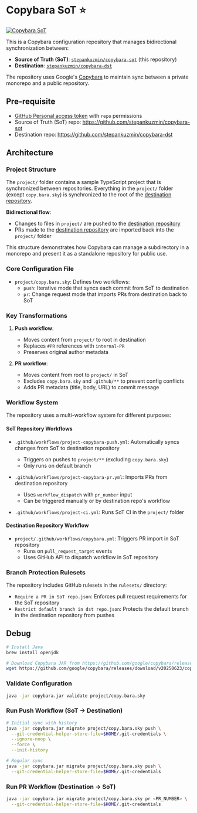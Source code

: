 # Copybara SoT ⭐️

[![Copybara SoT](https://github.com/stepankuzmin/copybara-sot/actions/workflows/project-copybara-push.yml/badge.svg)](https://github.com/stepankuzmin/copybara-sot/actions/workflows/copybara.yml)

This is a Copybara configuration repository that manages bidirectional synchronization between:
- **Source of Truth (SoT)**: [`stepankuzmin/copybara-sot`](https://github.com/stepankuzmin/copybara-sot) (this repository)
- **Destination**: [`stepankuzmin/copybara-dst`](https://github.com/stepankuzmin/copybara-dst)

The repository uses Google's [Copybara](https://github.com/google/copybara/) to maintain sync between a private monorepo and a public repository.

## Pre-requisite

- [GitHub Personal access token](https://github.com/settings/tokens) with `repo` permissions
- Source of Truth (SoT) repo: https://github.com/stepankuzmin/copybara-sot
- Destination repo: https://github.com/stepankuzmin/copybara-dst

## Architecture

### Project Structure

The `project/` folder contains a sample TypeScript project that is synchronized between repositories. Everything in the `project/` folder (except `copy.bara.sky`) is synchronized to the root of the [destination repository](https://github.com/stepankuzmin/copybara-dst).

**Bidirectional flow**:
  - Changes to files in `project/` are pushed to the [destination repository](https://github.com/stepankuzmin/copybara-dst)
  - PRs made to the [destination repository](https://github.com/stepankuzmin/copybara-dst) are imported back into the `project/` folder

This structure demonstrates how Copybara can manage a subdirectory in a monorepo and present it as a standalone repository for public use.

### Core Configuration File

- `project/copy.bara.sky`: Defines two workflows:
  - `push`: Iterative mode that syncs each commit from SoT to destination
  - `pr`: Change request mode that imports PRs from destination back to SoT

### Key Transformations

1. **Push workflow**:
   - Moves content from `project/` to root in destination
   - Replaces `#PR` references with `internal-PR`
   - Preserves original author metadata

2. **PR workflow**:
   - Moves content from root to `project/` in SoT
   - Excludes `copy.bara.sky` and `.github/**` to prevent config conflicts
   - Adds PR metadata (title, body, URL) to commit message

### Workflow System

The repository uses a multi-workflow system for different purposes:

#### SoT Repository Workflows

- `.github/workflows/project-copybara-push.yml`: Automatically syncs changes from SoT to destination repository
  - Triggers on pushes to `project/**` (excluding `copy.bara.sky`)
  - Only runs on default branch

- `.github/workflows/project-copybara-pr.yml`: Imports PRs from destination repository
  - Uses `workflow_dispatch` with `pr_number` input
  - Can be triggered manually or by destination repo's workflow

- `.github/workflows/project-ci.yml`: Runs SoT CI in the `project/` folder

#### Destination Repository Workflow

- `project/.github/workflows/copybara.yml`: Triggers PR import in SoT repository
  - Runs on `pull_request_target` events
  - Uses GitHub API to dispatch workflow in SoT repository

### Branch Protection Rulesets

The repository includes GitHub rulesets in the `rulesets/` directory:

- `Require a PR in SoT repo.json`: Enforces pull request requirements for the SoT repository
- `Restrict default branch in dst repo.json`: Protects the default branch in the destination repository from pushes

## Debug

```bash
# Install Java
brew install openjdk

# Download Copybara JAR from https://github.com/google/copybara/releases
wget https://github.com/google/copybara/releases/download/v20250623/copybara_deploy.jar -O copybara.jar
```

### Validate Configuration

```bash
java -jar copybara.jar validate project/copy.bara.sky
```

### Run Push Workflow (SoT → Destination)

```bash
# Initial sync with history
java -jar copybara.jar migrate project/copy.bara.sky push \
  --git-credential-helper-store-file=$HOME/.git-credentials \
  --ignore-noop \
  --force \
  --init-history

# Regular sync
java -jar copybara.jar migrate project/copy.bara.sky push \
  --git-credential-helper-store-file=$HOME/.git-credentials
```

### Run PR Workflow (Destination → SoT)

```bash
java -jar copybara.jar migrate project/copy.bara.sky pr <PR_NUMBER> \
  --git-credential-helper-store-file=$HOME/.git-credentials
```
